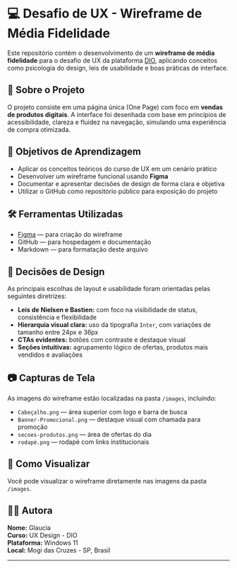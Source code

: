 # 💻 Desafio de UX - Wireframe de Média Fidelidade

Este repositório contém o desenvolvimento de um **wireframe de média fidelidade** para o desafio de UX da plataforma [DIO](https://www.dio.me), aplicando conceitos como psicologia do design, leis de usabilidade e boas práticas de interface.

## 📌 Sobre o Projeto

O projeto consiste em uma página única (One Page) com foco em **vendas de produtos digitais**. A interface foi desenhada com base em princípios de acessibilidade, clareza e fluidez na navegação, simulando uma experiência de compra otimizada.

## 🎯 Objetivos de Aprendizagem

- Aplicar os conceitos teóricos do curso de UX em um cenário prático
- Desenvolver um wireframe funcional usando **Figma**
- Documentar e apresentar decisões de design de forma clara e objetiva
- Utilizar o GitHub como repositório público para exposição do projeto

## 🛠️ Ferramentas Utilizadas

- [Figma](https://www.figma.com) — para criação do wireframe
- GitHub — para hospedagem e documentação
- Markdown — para formatação deste arquivo

## 🧠 Decisões de Design

As principais escolhas de layout e usabilidade foram orientadas pelas seguintes diretrizes:

- **Leis de Nielsen e Bastien:** com foco na visibilidade de status, consistência e flexibilidade
- **Hierarquia visual clara:** uso da tipografia `Inter`, com variações de tamanho entre 24px e 36px
- **CTAs evidentes:** botões com contraste e destaque visual
- **Seções intuitivas:** agrupamento lógico de ofertas, produtos mais vendidos e avaliações

## 📷 Capturas de Tela

As imagens do wireframe estão localizadas na pasta `/images`, incluindo:

- `Cabeçalho.png` — área superior com logo e barra de busca
- `Banner-Promocional.png` — destaque visual com chamada para promoção
- `secoes-produtos.png` — área de ofertas do dia
- `rodapé.png` — rodapé com links institucionais

## 🚀 Como Visualizar

Você pode visualizar o wireframe diretamente nas imagens da pasta `/images`.

## 👩‍🎓 Autora

**Nome:** Glaucia  
**Curso:** UX Design - DIO  
**Plataforma:** Windows 11  
**Local:** Mogi das Cruzes - SP, Brasil  

---
